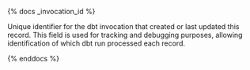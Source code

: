 {% docs _invocation_id %}

Unique identifier for the dbt invocation that created or last updated this record. This field is used for tracking and debugging purposes, allowing identification of which dbt run processed each record.

{% enddocs %} 